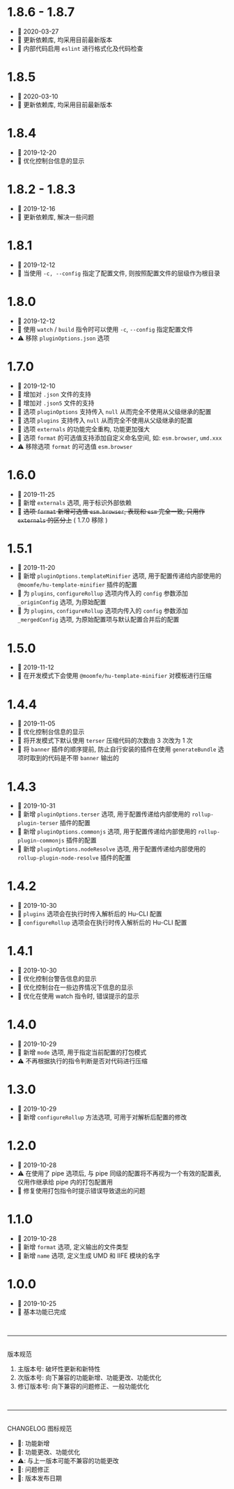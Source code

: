 # 1.8.6 - 1.8.7
  - 📅 2020-03-27
  - 💄 更新依赖库, 均采用目前最新版本
  - 💄 内部代码启用 `eslint` 进行格式化及代码检查

# 1.8.5
  - 📅 2020-03-10
  - 💄 更新依赖库, 均采用目前最新版本

# 1.8.4
  - 📅 2019-12-20
  - 💄 优化控制台信息的显示

# 1.8.2 - 1.8.3
  - 📅 2019-12-16
  - 💄 更新依赖库, 解决一些问题

# 1.8.1
  - 📅 2019-12-12
  - 💄 当使用 `-c, --config` 指定了配置文件, 则按照配置文件的层级作为根目录

# 1.8.0
  - 📅 2019-12-12
  - 🌟 使用 `watch` / `build` 指令时可以使用 `-c`, `--config` 指定配置文件
  - ⚠️ 移除 `pluginOptions.json` 选项

# 1.7.0
  - 📅 2019-12-10
  - 🌟 增加对 `.json` 文件的支持
  - 🌟 增加对 `.json5` 文件的支持
  - 💄 选项 `pluginOptions` 支持传入 `null` 从而完全不使用从父级继承的配置
  - 💄 选项 `plugins` 支持传入 `null` 从而完全不使用从父级继承的配置
  - 💄 选项 `externals` 的功能完全重构, 功能更加强大
  - 💄 选项 `format` 的可选值支持添加自定义命名空间, 如: `esm.browser`, `umd.xxx`
  - ⚠️ 移除选项 `format` 的可选值 `esm.browser`

# 1.6.0
  - 📅 2019-11-25
  - 🌟 新增 `externals` 选项, 用于标识外部依赖
  - 💄 <s>选项 `format` 新增可选值 `esm.browser`, 表现和 `esm` 完全一致, 只用作 `externals` 的区分上</s> ( 1.7.0 移除 )

# 1.5.1
  - 📅 2019-11-20
  - 💄 新增 `pluginOptions.templateMinifier` 选项, 用于配置传递给内部使用的 `@moomfe/hu-template-minifier` 插件的配置
  - 💄 为 `plugins`, `configureRollup` 选项内传入的 `config` 参数添加 `_originConfig` 选项, 为原始配置
  - 💄 为 `plugins`, `configureRollup` 选项内传入的 `config` 参数添加 `_mergedConfig` 选项, 为原始配置项与默认配置合并后的配置

# 1.5.0
  - 📅 2019-11-12
  - 🌟 在开发模式下会使用 `@moomfe/hu-template-minifier` 对模板进行压缩

# 1.4.4
  - 📅 2019-11-05
  - 💄 优化控制台信息的显示
  - 💄 将开发模式下默认使用 `terser` 压缩代码的次数由 3 次改为 1 次
  - 💄 将 `banner` 插件的顺序提前, 防止自行安装的插件在使用 `generateBundle` 选项时取到的代码是不带 `banner` 输出的

# 1.4.3
  - 📅 2019-10-31
  - 💄 新增 `pluginOptions.terser` 选项, 用于配置传递给内部使用的 `rollup-plugin-terser` 插件的配置
  - 💄 新增 `pluginOptions.commonjs` 选项, 用于配置传递给内部使用的 `rollup-plugin-commonjs` 插件的配置
  - 💄 新增 `pluginOptions.nodeResolve` 选项, 用于配置传递给内部使用的 `rollup-plugin-node-resolve` 插件的配置

# 1.4.2
  - 📅 2019-10-30
  - 💄 `plugins` 选项会在执行时传入解析后的 Hu-CLI 配置
  - 💄 `configureRollup` 选项会在执行时传入解析后的 Hu-CLI 配置

# 1.4.1
  - 📅 2019-10-30
  - 💄 优化控制台警告信息的显示
  - 💄 优化控制台在一些边界情况下信息的显示
  - 💄 优化在使用 watch 指令时, 错误提示的显示

# 1.4.0
  - 📅 2019-10-29
  - 🌟 新增 `mode` 选项, 用于指定当前配置的打包模式
  - ⚠️ 不再根据执行的指令判断是否对代码进行压缩

# 1.3.0
  - 📅 2019-10-29
  - 🌟 新增 `configureRollup` 方法选项, 可用于对解析后配置的修改

# 1.2.0
  - 📅 2019-10-28
  - ⚠️ 在使用了 pipe 选项后, 与 pipe 同级的配置将不再视为一个有效的配置表, 仅用作继承给 pipe 内的打包配置用
  - 🐞 修复使用打包指令时提示错误导致退出的问题

# 1.1.0
  - 📅 2019-10-28
  - 🌟 新增 `format` 选项, 定义输出的文件类型
  - 🌟 新增 `name` 选项, 定义生成 UMD 和 IIFE 模块的名字

# 1.0.0
  - 📅 2019-10-25
  - 🌟 基本功能已完成

<br>
<hr>
<br>
版本规范

1. 主版本号: 破坏性更新和新特性
2. 次版本号: 向下兼容的功能新增、功能更改、功能优化
3. 修订版本号: 向下兼容的问题修正、一般功能优化
<br>
<hr>
<br>
CHANGELOG 图标规范

- 🌟: 功能新增<br>
- 💄: 功能更改、功能优化<br>
- ⚠️: 与上一版本可能不兼容的功能更改<br>
- 🐞: 问题修正<br>
- 📅: 版本发布日期